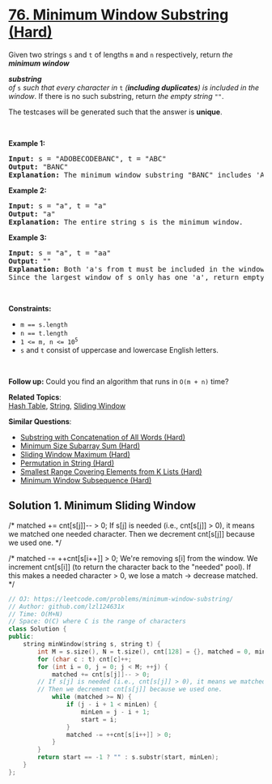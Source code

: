 # [76. Minimum Window Substring (Hard)](https://leetcode.com/problems/minimum-window-substring)

<p>Given two strings <code>s</code> and <code>t</code> of lengths <code>m</code> and <code>n</code> respectively, return <em>the <strong>minimum window</strong></em> <span data-keyword="substring-nonempty" class=" cursor-pointer relative text-dark-blue-s text-sm"><div class="popover-wrapper inline-block" data-headlessui-state=""><div><div id="headlessui-popover-button-:r7s:" aria-expanded="false" data-headlessui-state=""><strong><em>substring</em></strong></div></div></div></span><em> of </em><code>s</code><em> such that every character in </em><code>t</code><em> (<strong>including duplicates</strong>) is included in the window</em>. If there is no such substring, return <em>the empty string </em><code>""</code>.</p>

<p>The testcases will be generated such that the answer is <strong>unique</strong>.</p>

<p>&nbsp;</p>
<p><strong class="example">Example 1:</strong></p>

<pre><strong>Input:</strong> s = "ADOBECODEBANC", t = "ABC"
<strong>Output:</strong> "BANC"
<strong>Explanation:</strong> The minimum window substring "BANC" includes 'A', 'B', and 'C' from string t.
</pre>

<p><strong class="example">Example 2:</strong></p>

<pre><strong>Input:</strong> s = "a", t = "a"
<strong>Output:</strong> "a"
<strong>Explanation:</strong> The entire string s is the minimum window.
</pre>

<p><strong class="example">Example 3:</strong></p>

<pre><strong>Input:</strong> s = "a", t = "aa"
<strong>Output:</strong> ""
<strong>Explanation:</strong> Both 'a's from t must be included in the window.
Since the largest window of s only has one 'a', return empty string.
</pre>

<p>&nbsp;</p>
<p><strong>Constraints:</strong></p>

<ul>
	<li><code>m == s.length</code></li>
	<li><code>n == t.length</code></li>
	<li><code>1 &lt;= m, n &lt;= 10<sup>5</sup></code></li>
	<li><code>s</code> and <code>t</code> consist of uppercase and lowercase English letters.</li>
</ul>

<p>&nbsp;</p>
<p><strong>Follow up:</strong> Could you find an algorithm that runs in <code>O(m + n)</code> time?</p>


**Related Topics**:  
[Hash Table](https://leetcode.com/tag/hash-table/), [String](https://leetcode.com/tag/string/), [Sliding Window](https://leetcode.com/tag/sliding-window/)

**Similar Questions**:
* [Substring with Concatenation of All Words (Hard)](https://leetcode.com/problems/substring-with-concatenation-of-all-words/)
* [Minimum Size Subarray Sum (Hard)](https://leetcode.com/problems/minimum-size-subarray-sum/)
* [Sliding Window Maximum (Hard)](https://leetcode.com/problems/sliding-window-maximum/)
* [Permutation in String (Hard)](https://leetcode.com/problems/permutation-in-string/)
* [Smallest Range Covering Elements from K Lists (Hard)](https://leetcode.com/problems/smallest-range-covering-elements-from-k-lists/)
* [Minimum Window Subsequence (Hard)](https://leetcode.com/problems/minimum-window-subsequence/)

## Solution 1. Minimum Sliding Window

/*
matched += cnt[s[j]]-- > 0;
If s[j] is needed (i.e., cnt[s[j]] > 0), it means we matched one needed character.
Then we decrement cnt[s[j]] because we used one.
*/

/*
matched -= ++cnt[s[i++]] > 0;
We're removing s[i] from the window.
We increment cnt[s[i]] (to return the character back to the "needed" pool).
If this makes a needed character > 0, we lose a match → decrease matched.
*/

```cpp
// OJ: https://leetcode.com/problems/minimum-window-substring/
// Author: github.com/lzl124631x
// Time: O(M+N)
// Space: O(C) where C is the range of characters
class Solution {
public:
    string minWindow(string s, string t) {
        int M = s.size(), N = t.size(), cnt[128] = {}, matched = 0, minLen = INT_MAX, start = -1;
        for (char c : t) cnt[c]++;
        for (int i = 0, j = 0; j < M; ++j) {
            matched += cnt[s[j]]-- > 0;
		// If s[j] is needed (i.e., cnt[s[j]] > 0), it means we matched one needed character.
		// Then we decrement cnt[s[j]] because we used one.
            while (matched >= N) {
                if (j - i + 1 < minLen) {
                    minLen = j - i + 1;
                    start = i;
                }
                matched -= ++cnt[s[i++]] > 0;
            }
        }
        return start == -1 ? "" : s.substr(start, minLen);
    }
};
```
